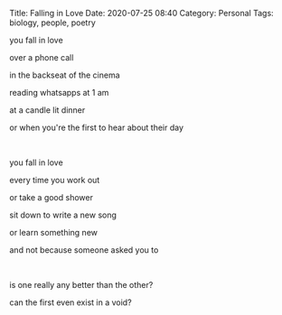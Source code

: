 Title: Falling in Love
Date: 2020-07-25 08:40
Category: Personal
Tags: biology, people, poetry

you fall in love

over a phone call

in the backseat of the cinema

reading whatsapps at 1 am

at a candle lit dinner

or when you're the first to hear about their day

&nbsp;

you fall in love

every time you work out

or take a good shower

sit down to write a new song

or learn something new

and not because someone asked you to

&nbsp;

is one really any better than the other?

can the first even exist in a void?
